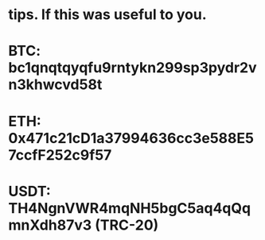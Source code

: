 #            tips.  If this was useful to you.

#     BTC:   bc1qnqtqyqfu9rntykn299sp3pydr2vn3khwcvd58t
#     ETH:   0x471c21cD1a37994636cc3e588E57ccfF252c9f57
#     USDT:  TH4NgnVWR4mqNH5bgC5aq4qQqmnXdh87v3   (TRC-20)
